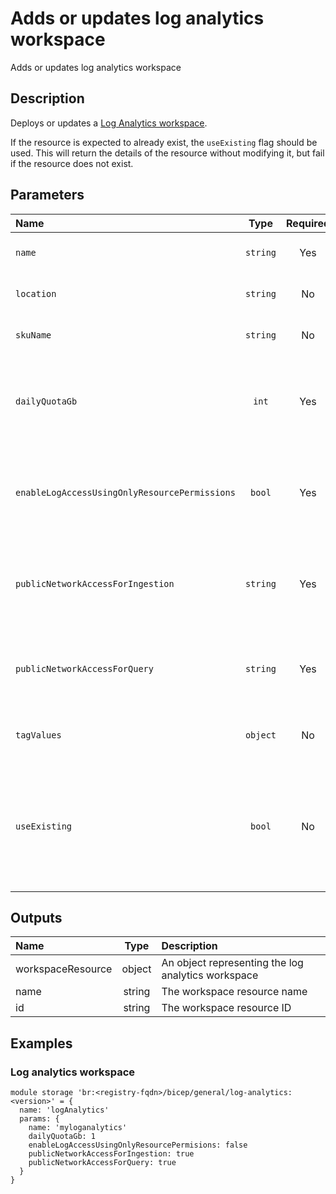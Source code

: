 # Adds or updates log analytics workspace

Adds or updates log analytics workspace

## Description

Deploys or updates a [Log Analytics workspace](https://learn.microsoft.com/en-us/azure/azure-monitor/logs/log-analytics-workspace-overview).

If the resource is expected to already exist, the `useExisting` flag should be used. This will return the details of the resource without modifying it, but fail if the resource does not exist.

## Parameters

| Name                                          | Type     | Required | Description                                                                                                                                |
| :-------------------------------------------- | :------: | :------: | :----------------------------------------------------------------------------------------------------------------------------------------- |
| `name`                                        | `string` | Yes      | The name of the log analytics workspace                                                                                                    |
| `location`                                    | `string` | No       | The location of the log analytics workspace                                                                                                |
| `skuName`                                     | `string` | No       | The SKU of the log analytics workspace                                                                                                     |
| `dailyQuotaGb`                                | `int`    | Yes      | The daily ingestion quota (in GB) of the log analytics workspace - use "-1" for no limit                                                   |
| `enableLogAccessUsingOnlyResourcePermissions` | `bool`   | Yes      | When true, the log analytics workspace will only be accessible by using resource permissions                                               |
| `publicNetworkAccessForIngestion`             | `string` | Yes      | Indicates whether the public network access for ingestion is enabled or disabled                                                           |
| `publicNetworkAccessForQuery`                 | `string` | Yes      | Indicates whether the public network access for query is enabled or disabled                                                               |
| `tagValues`                                   | `object` | No       | The tag values of the log analytics workspace                                                                                              |
| `useExisting`                                 | `bool`   | No       | When true, the details of an existing log analytics workspace will be returned; When false, the log analytics workspace is created/updated |

## Outputs

| Name              | Type   | Description                                        |
| :---------------- | :----: | :------------------------------------------------- |
| workspaceResource | object | An object representing the log analytics workspace |
| name              | string | The workspace resource name                        |
| id                | string | The workspace resource ID                          |

## Examples

### Log analytics workspace

```bicep
module storage 'br:<registry-fqdn>/bicep/general/log-analytics:<version>' = {
  name: 'logAnalytics'
  params: {
    name: 'myloganalytics'
    dailyQuotaGb: 1
    enableLogAccessUsingOnlyResourcePermisions: false
    publicNetworkAccessForIngestion: true
    publicNetworkAccessForQuery: true
  }
}
```